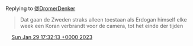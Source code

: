 Replying to [@DromerDenker](https://twitter.com/DromerDenker/status/1619749797803757572)

> Dat gaan de Zweden straks alleen toestaan als Erdogan himself elke week een Koran verbrandt voor de camera, tot het einde der tijden

<img src="../../media/tweet.ico" width="12" /> [Sun Jan 29 17:32:13 +0000 2023](https://twitter.com/DromerDenker/status/1619750275006496768)
